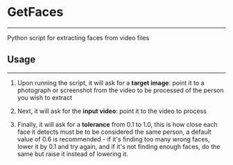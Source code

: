 # GetFaces
***
Python script for extracting faces from video files


## Usage
***
1. Upon running the script, it will ask for a **target image**: point it to a photograph or screenshot from the video to be processed of the person you wish to extract

2. Next, it will ask for the **input video**: point it to the video to process

3. Finally, it will ask for a **tolerance** from 0.1 to 1.0, this is how close each face it detects must be to be considered the same person, a default value of 0.6 is recommended - if it's finding too many wrong faces, lower it by 0.1 and try again, and if it's not finding enough faces, do the same but raise it instead of lowering it.
